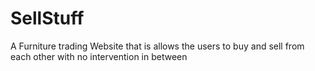 # SellStuff
A Furniture trading Website that is allows the users to buy and sell from each other with no intervention in between
